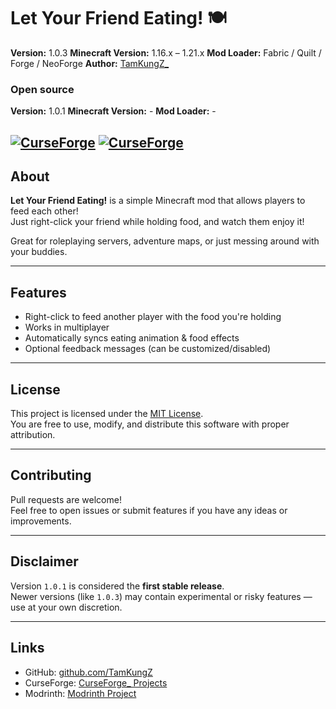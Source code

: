 # Let Your Friend Eating! 🍽️

**Version:** 1.0.3
**Minecraft Version:** 1.16.x – 1.21.x
**Mod Loader:** Fabric / Quilt / Forge / NeoForge
**Author:** [TamKungZ_](https://linktr.ee/TamKungZ_)

### **Open source**
**Version:** 1.0.1
**Minecraft Version:** -
**Mod Loader:** -

[![CurseForge](https://img.shields.io/badge/CurseForge-Page-orange)](https://www.curseforge.com/minecraft/mc-mods/letyourfriendeating)
[![CurseForge](https://img.shields.io/badge/Modrinth-Page-green)](https://modrinth.com/mod/let-your-friend-eating!)
---

## About

**Let Your Friend Eating!** is a simple Minecraft mod that allows players to feed each other!  
Just right-click your friend while holding food, and watch them enjoy it!

Great for roleplaying servers, adventure maps, or just messing around with your buddies.

---

## Features

-  Right-click to feed another player with the food you're holding
-  Works in multiplayer
-  Automatically syncs eating animation & food effects
-  Optional feedback messages (can be customized/disabled)

---

## License

This project is licensed under the [MIT License](./LICENSE).  
You are free to use, modify, and distribute this software with proper attribution.

---

## Contributing

Pull requests are welcome!  
Feel free to open issues or submit features if you have any ideas or improvements.

---

## Disclaimer

Version `1.0.1` is considered the **first stable release**.  
Newer versions (like `1.0.3`) may contain experimental or risky features — use at your own discretion.

---

## Links

- GitHub: [github.com/TamKungZ](https://github.com/TamKungZ)
- CurseForge: [CurseForge_ Projects](https://www.curseforge.com/minecraft/mc-mods/letyourfriendeating)
- Modrinth: [Modrinth Project](https://modrinth.com/mod/let-your-friend-eating!)
